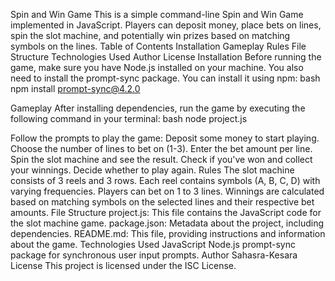 Spin and Win Game
This is a simple command-line Spin and Win Game implemented in JavaScript. Players can deposit money, place bets on lines, spin the slot machine, and potentially win prizes based on matching symbols on the lines.
Table of Contents
Installation
Gameplay
Rules
File Structure
Technologies Used
Author
License
Installation
Before running the game, make sure you have Node.js installed on your machine. You also need to install the prompt-sync package. You can install it using npm:
bash
npm install prompt-sync@4.2.0

Gameplay
After installing dependencies, run the game by executing the following command in your terminal:
bash
node project.js

Follow the prompts to play the game:
Deposit some money to start playing.
Choose the number of lines to bet on (1-3).
Enter the bet amount per line.
Spin the slot machine and see the result.
Check if you've won and collect your winnings.
Decide whether to play again.
Rules
The slot machine consists of 3 reels and 3 rows.
Each reel contains symbols (A, B, C, D) with varying frequencies.
Players can bet on 1 to 3 lines.
Winnings are calculated based on matching symbols on the selected lines and their respective bet amounts.
File Structure
project.js: This file contains the JavaScript code for the slot machine game.
package.json: Metadata about the project, including dependencies.
README.md: This file, providing instructions and information about the game.
Technologies Used
JavaScript
Node.js
prompt-sync package for synchronous user input prompts.
Author
Sahasra-Kesara
License
This project is licensed under the ISC License.
